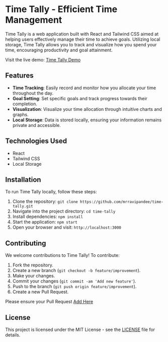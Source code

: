 # Time Tally - Efficient Time Management

Time Tally is a web application built with React and Tailwind CSS aimed at helping users effectively manage their time to achieve goals. Utilizing local storage, Time Tally allows you to track and visualize how you spend your time, encouraging productivity and goal attainment.

Visit the live demo: [Time Tally Demo](https://the-timetally.vercel.app/)

## Features

- **Time Tracking**: Easily record and monitor how you allocate your time throughout the day.
- **Goal Setting**: Set specific goals and track progress towards their completion.
- **Visualization**: Visualize your time allocation through intuitive charts and graphs.
- **Local Storage**: Data is stored locally, ensuring your information remains private and accessible.

## Technologies Used

- React
- Tailwind CSS
- Local Storage

## Installation

To run Time Tally locally, follow these steps:

1. Clone the repository: `git clone https://github.com/mrravipandee/time-tally.git`
2. Navigate into the project directory: `cd time-tally`
3. Install dependencies: `npm install`
4. Start the application: `npm start`
5. Open your browser and visit: `http://localhost:3000`

## Contributing

We welcome contributions to Time Tally! To contribute:

1. Fork the repository.
2. Create a new branch (`git checkout -b feature/improvement`).
3. Make your changes.
4. Commit your changes (`git commit -am 'Add new feature'`).
5. Push to the branch (`git push origin feature/improvement`).
6. Create a new Pull Request.

Please ensure your Pull Request [Add Here](https://github.com/mrravipandee/time-tally.git)

## License

This project is licensed under the MIT License - see the [LICENSE](LICENSE) file for details.
